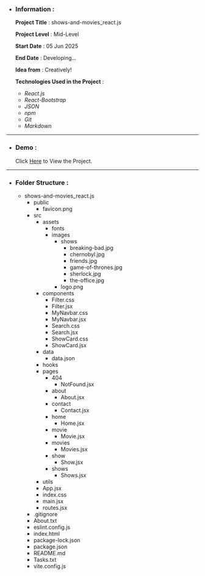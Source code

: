 - ### Information :

  **Project Title** : shows-and-movies_react.js

  **Project Level** : Mid-Level

  **Start Date** : 05 Jun 2025

  **End Date** : Developing...

  **Idea from** : Creatively!

  **Technologies Used in the Project** :

  - _React.js_
  - _React-Bootstrap_
  - _JSON_
  - _npm_
  - _Git_
  - _Markdown_

---

- ### Demo :

  Click [Here](https://shows-and-movies-react-js-hojjat-gholamzadeh-1997.vercel.app/) to View the Project.

---

- ### Folder Structure :

  - shows-and-movies_react.js
    - public
      - favicon.png
    - src
      - assets
        - fonts
        - images
          - shows
            - breaking-bad.jpg
            - chernobyl.jpg
            - friends.jpg
            - game-of-thrones.jpg
            - sherlock.jpg
            - the-office.jpg
          - logo.png
      - components
        - Filter.css
        - Filter.jsx
        - MyNavbar.css
        - MyNavbar.jsx
        - Search.css
        - Search.jsx
        - ShowCard.css
        - ShowCard.jsx
      - data
        - data.json
      - hooks
      - pages
        - 404
          - NotFound.jsx
        - about
          - About.jsx
        - contact
          - Contact.jsx
        - home
          - Home.jsx
        - movie
          - Movie.jsx
        - movies
          - Movies.jsx
        - show
          - Show.jsx
        - shows
          - Shows.jsx
      - utils
      - App.jsx
      - index.css
      - main.jsx
      - routes.jsx
    - .gitignore
    - About.txt
    - eslint.config.js
    - index.html
    - package-lock.json
    - package.json
    - README.md
    - Tasks.txt
    - vite.config.js
